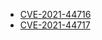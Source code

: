 - [CVE-2021-44716](https://nvd.nist.gov/vuln/detail/CVE-2021-44716)
- [CVE-2021-44717](https://nvd.nist.gov/vuln/detail/CVE-2021-44717)
